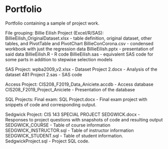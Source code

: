 # Portfolio
Portfolio containing a sample of project work.

File grouping:
Billie Eilish Project (Excel/R/SAS):
  BillieEilish_OriginalDataset.xlsx  - table definition, original dataset, other tables, and PivotTable and PivotChart
  BillieConCorona.csv - condensed workbook with just the regression data
  BillieEilish.pptx - presentation of said data
  BillieEilish.R - R code
  BillieEilish.sas - equivalent SAS code for some parts in addition to stepwise selection models

SAS Project:
  wpba2009_v2.xlsx - Dataset
  Project 2.docx - Analysis of the dataset
  481 Project 2.sas - SAS code
  
Access Project: 
  CIS208_F2019_Data_Aniciete.accdb - Access database
  CIS208_F2019_Project_Aniciete - Presentation of the database
 
SQL Projects:
  Final exam:
    SQL Project.docx - Final exam project with snippets of code and corresponding output.
  
  Sedgwick Project:
    CIS 143 SPECIAL PROJECT SEDGWICK.docx - Responses to project questions with snapshots of code and resulting output
    SEDGWICK_COURSE - Table of course information
    SEDGWICK_INSTRUCTOR.sql - Table of instructor information
    SEDGWICK_STUDENT.sql - Table of student information.
    SedgwickProject.sql - Project SQL code.
    
